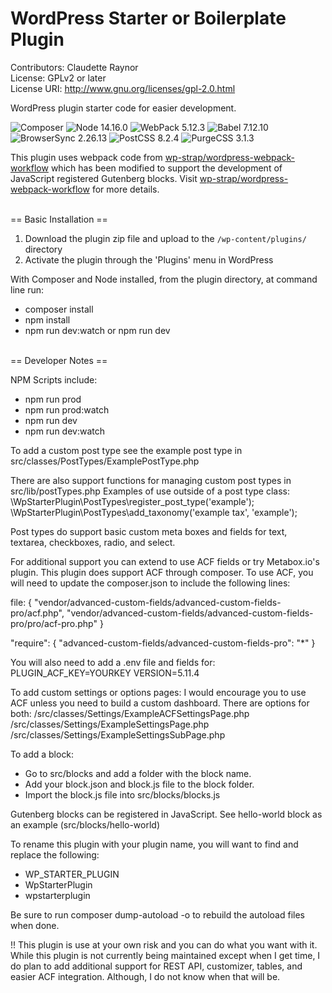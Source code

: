 # WordPress Starter or Boilerplate Plugin
Contributors: Claudette Raynor \
License: GPLv2 or later \
License URI: http://www.gnu.org/licenses/gpl-2.0.html

WordPress plugin starter code for easier development.

![Composer](https://img.shields.io/badge/Composer-brightgreen)
![Node 14.16.0](https://img.shields.io/badge/Node-14.16.0-brightgreen)
![WebPack 5.12.3](https://img.shields.io/badge/WebPack-5.12.3-brightgreen)
![Babel 7.12.10](https://img.shields.io/badge/Babel-7.12.10-brightgreen)
![BrowserSync 2.26.13](https://img.shields.io/badge/BrowserSync-2.26.13-brightgreen)
![PostCSS 8.2.4](https://img.shields.io/badge/PostCSS-8.2.4-brightgreen)
![PurgeCSS 3.1.3](https://img.shields.io/badge/PurgeCSS-3.1.3-brightgreen)

This plugin uses webpack code from [wp-strap/wordpress-webpack-workflow](https://github.com/wp-strap/wordpress-webpack-workflow) which has been modified to support the development of JavaScript registered Gutenberg blocks. Visit [wp-strap/wordpress-webpack-workflow](https://github.com/wp-strap/wordpress-webpack-workflow) for more details.

\
== Basic Installation ==
1. Download the plugin zip file and upload to the `/wp-content/plugins/` directory
2. Activate the plugin through the 'Plugins' menu in WordPress

With Composer and Node installed, from the plugin directory, at command line run: 
- composer install
- npm install
- npm run dev:watch or npm run dev 

\
== Developer Notes == 

NPM Scripts include: 
- npm run prod
- npm run prod:watch 
- npm run dev
- npm run dev:watch

To add a custom post type see the example post type in src/classes/PostTypes/ExamplePostType.php

There are also support functions for managing custom post types in src/lib/postTypes.php
Examples of use outside of a post type class:\
\WpStarterPlugin\PostTypes\register_post_type('example');\
\WpStarterPlugin\PostTypes\add_taxonomy('example tax', 'example');

Post types do support basic custom meta boxes and fields for text, textarea, checkboxes, radio, and select.

For additional support you can extend to use ACF fields or try Metabox.io's plugin. 
This plugin does support ACF through composer. To use ACF, you will need to update the composer.json to include the following lines: 

file: {
	"vendor/advanced-custom-fields/advanced-custom-fields-pro/acf.php",
	"vendor/advanced-custom-fields/advanced-custom-fields-pro/pro/acf-pro.php"
}

"require": {
	"advanced-custom-fields/advanced-custom-fields-pro": "*"
}

You will also need to add a .env file and fields for: 
PLUGIN_ACF_KEY=YOURKEY
VERSION=5.11.4

To add custom settings or options pages: 
I would encourage you to use ACF unless you need to build a custom dashboard. There are options for both: 
/src/classes/Settings/ExampleACFSettingsPage.php
/src/classes/Settings/ExampleSettingsPage.php
/src/classes/Settings/ExampleSettingsSubPage.php

To add a block: 
- Go to src/blocks and add a folder with the block name. 
- Add your block.json and block.js file to the block folder.
- Import the block.js file into src/blocks/blocks.js

Gutenberg blocks can be registered in JavaScript. See hello-world block as an example (src/blocks/hello-world)

To rename this plugin with your plugin name, you will want to find and replace the following: 
- WP_STARTER_PLUGIN
- WpStarterPlugin
- wpstarterplugin

Be sure to run composer dump-autoload -o to rebuild the autoload files when done.

!! This plugin is use at your own risk and you can do what you want with it. While this plugin is not currently being maintained except when I get time, I do plan to add additional support for REST API, customizer, tables, and easier ACF integration. Although, I do not know when that will be.
